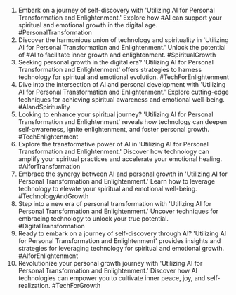 1. Embark on a journey of self-discovery with 'Utilizing AI for Personal Transformation and Enlightenment.' Explore how #AI can support your spiritual and emotional growth in the digital age. #PersonalTransformation
2. Discover the harmonious union of technology and spirituality in 'Utilizing AI for Personal Transformation and Enlightenment.' Unlock the potential of #AI to facilitate inner growth and enlightenment. #SpiritualGrowth
3. Seeking personal growth in the digital era? 'Utilizing AI for Personal Transformation and Enlightenment' offers strategies to harness technology for spiritual and emotional evolution. #TechForEnlightenment
4. Dive into the intersection of AI and personal development with 'Utilizing AI for Personal Transformation and Enlightenment.' Explore cutting-edge techniques for achieving spiritual awareness and emotional well-being. #AIandSpirituality
5. Looking to enhance your spiritual journey? 'Utilizing AI for Personal Transformation and Enlightenment' reveals how technology can deepen self-awareness, ignite enlightenment, and foster personal growth. #TechEnlightenment
6. Explore the transformative power of AI in 'Utilizing AI for Personal Transformation and Enlightenment.' Discover how technology can amplify your spiritual practices and accelerate your emotional healing. #AIforTransformation
7. Embrace the synergy between AI and personal growth in 'Utilizing AI for Personal Transformation and Enlightenment.' Learn how to leverage technology to elevate your spiritual and emotional well-being. #TechnologyAndGrowth
8. Step into a new era of personal transformation with 'Utilizing AI for Personal Transformation and Enlightenment.' Uncover techniques for embracing technology to unlock your true potential. #DigitalTransformation
9. Ready to embark on a journey of self-discovery through AI? 'Utilizing AI for Personal Transformation and Enlightenment' provides insights and strategies for leveraging technology for spiritual and emotional growth. #AIforEnlightenment
10. Revolutionize your personal growth journey with 'Utilizing AI for Personal Transformation and Enlightenment.' Discover how AI technologies can empower you to cultivate inner peace, joy, and self-realization. #TechForGrowth